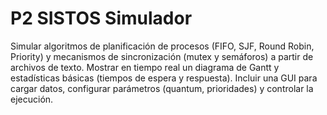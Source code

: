 # P2 SISTOS Simulador
Simular algoritmos de planificación de procesos (FIFO, SJF, Round Robin, Priority) y mecanismos de sincronización (mutex y semáforos) a partir de archivos de texto.  Mostrar en tiempo real un diagrama de Gantt y estadísticas básicas (tiempos de espera y respuesta).  Incluir una GUI para cargar datos, configurar parámetros (quantum, prioridades) y controlar la ejecución.
